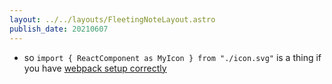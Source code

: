 ```yaml
---
layout: ../../layouts/FleetingNoteLayout.astro
publish_date: 20210607
---
```


- so `import { ReactComponent as MyIcon } from "./icon.svg"` is a thing if you have [webpack setup correctly](https://betterprogramming.pub/react-best-way-of-importing-svg-the-how-and-why-f7c968272dd9)
